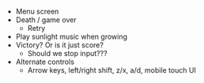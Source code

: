 -   Menu screen
-   Death / game over
    -   Retry
-   Play sunlight music when growing
-   Victory? Or is it just score?
    -   Should we stop input???
-   Alternate controls
    -   Arrow keys, left/right shift, z/x, a/d, mobile touch UI
